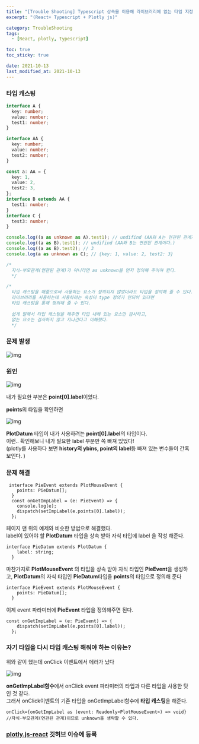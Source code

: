 ```yaml
---
title: "[Trouble Shooting] Typescript 상속을 이용해 라이브러리에 없는 타입 지정"
excerpt: "(React+ Typescript + Plotly js)"

category: TroubleShooting
tags:
  - [React, plotly, typescript]

toc: true
toc_sticky: true

date: 2021-10-13
last_modified_at: 2021-10-13
---
```


### 타입 캐스팅

```typescript
interface A {
  key: number;
  value: number;
  test1: number;
}

interface AA {
  key: number;
  value: number;
  test2: number;
}

const a: AA = {
  key: 1,
  value: 2,
  test2: 3,
};
interface B extends AA {
  test1: number;
}
interface C {
  test3: number;
}

console.log((a as unknown as A).test1); // undifind (AA와 A는 연관된 관계가 아니다.)
console.log((a as B).test1); // undifind (AA와 B는 연관된 관계이다.)
console.log((a as B).test2); // 3
console.log(a as unknown as C); // {key: 1, value: 2, test2: 3}

/*
  자식-부모관계(연관된 관계)가 아니라면 as unknown을 먼저 정의해 주어야 한다. 
  */

/* 
  타입 캐스팅을 해줌으로써 사용하는 요소가 정의되지 않았더라도 타입을 정의해 줄 수 있다.
  라이브러리를 사용하는데 사용하려는 속성이 type 정의가 안되어 있다면 
  타입 캐스팅을 통해 정의해 줄 수 있다. 
  
  쉽게 말해서 타입 캐스팅을 해주면 타입 내에 있는 요소만 검사하고,
  없는 요소는 검사하지 않고 지나간다고 이해했다.
  */
```

### 문제 발생

![img](https://blog.kakaocdn.net/dn/pXLEp/btq7sFbbcvV/ZptIsINL67iKkrTdrXOvY1/img.png)

### 원인

![img](https://blog.kakaocdn.net/dn/53fZp/btq7uTMPXB1/0q6ekepwxx5lZFyqRcLmLK/img.png)

내가 필요한 부분은 **point[0].label**이었다.

**points**의 타입을 확인하면

![img](https://blog.kakaocdn.net/dn/bqAvDf/btq7ttut8aV/3FoG3kiF5DcNEVxK24EaT1/img.png)

**PlotDatum** 타입이 내가 사용하려는 **point[0].label**의 타입이다.<br>
이런.. 확인해보니 내가 필요한 label 부분만 쏙 빠져 있었다!<br>
(plotly를 사용하다 보면 **history의 ybins, point의 label**등 빠져 있는 변수들이 간혹 보인다. )

### 문제 해결

```react
 interface PieEvent extends PlotMouseEvent {
    points: PieDatum[];
  }
  const onGetImpLabel = (e: PieEvent) => {
    console.log(e);
    dispatch(setImpLabel(e.points[0].label));
  };
```

페이지 맨 위의 예제와 비슷한 방법으로 해결했다.<br>
label이 있어야 할 **PlotDatum** 타입을 상속 받아 자식 타입에 label 을 작성 해준다.

```react
interface PieDatum extends PlotDatum {
    label: string;
  }
```

마찬가지로 **PlotMouseEvent** 의 타입을 상속 받아 자식 타입인 **PieEvent**을 생성하고,
**PlotDatum**의 자식 타입인 **PieDatum**타입을 **points**의 타입으로 정의해 준다

```react
interface PieEvent extends PlotMouseEvent {
    points: PieDatum[];
  }
```

이제 event 파라미터에 **PieEvent** 타입을 정의해주면 된다.

```react
const onGetImpLabel = (e: PieEvent) => {
    dispatch(setImpLabel(e.points[0].label));
  };
```

### 자기 타입을 다시 타입 캐스팅 해줘야 하는 이유는?

위와 같이 했는데 onClick 이벤트에서 에러가 났다

![img](https://blog.kakaocdn.net/dn/bwAtVN/btq7utHxGj8/7ivzzK4OZhjipAcQhK2UC0/img.png)

**onGetImpLabel함수**에서 onClick event 파라미터의 타입과 다른 타입을 사용한 탓인 것 같다.<br>
그래서 onClick이벤트의 기존 타입을 onGetImpLabel함수에 **타입 캐스팅**을 해준다.

```react
onClick={onGetImpLabel as (event: Readonly<PlotMouseEvent>) => void}
//자식-부모관계(연관된 관계)이므로 unknown을 생략할 수 있다.
```

### **[plotly.js-react](https://github.com/plotly/react-plotly.js/issues/247)** 깃허브 이슈에 등록
